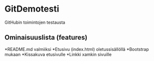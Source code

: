 # GitDemotesti
GitHubin toimintojen testausta

## Ominaisuuslista (features)

*README.md valmiiksi
*Etusivu (index.html) oletussisällöllä
*Bootstrap mukaan
*Kissakuva etusivulle
*Linkki xamkin sivuille